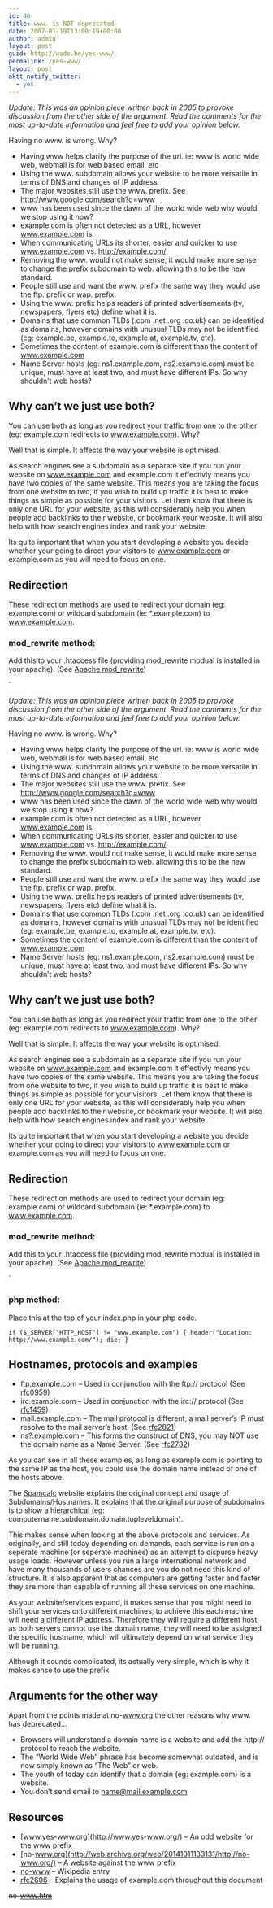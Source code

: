 ```yaml
---
id: 40
title: www. is NOT deprecated
date: 2007-01-19T13:00:19+00:00
author: admin
layout: post
guid: http://wade.be/yes-www/
permalink: /yes-www/
layout: post
aktt_notify_twitter:
  - yes
---
```

<p class="lead">
  <em>Update: This was an opinion piece written back in 2005 to provoke discussion from the other side of the argument. Read the comments for the most up-to-date information and feel free to add your opinion below.</em>
</p>

Having no www. is wrong. Why?

  * Having www helps clarify the purpose of the url. ie: www is world wide web, webmail is for web based email, etc
  * Using the www. subdomain allows your website to be more versatile in terms of DNS and changes of IP address.
  * The major websites still use the www. prefix. See <http://www.google.com/search?q=www>
  * www has been used since the dawn of the world wide web why would we stop using it now?
  * example.com is often not detected as a URL, however www.example.com is.
  * When communicating URLs its shorter, easier and quicker to use www.example.com vs. http://example.com/
  * Removing the www. would not make sense, it would make more sense to change the prefix subdomain to web. allowing this to be the new standard.
  * People still use and want the www. prefix the same way they would use the ftp. prefix or wap. prefix.
  * Using the www. prefix helps readers of printed advertisements (tv, newspapers, flyers etc) define what it is.
  * Domains that use common TLDs (.com .net .org .co.uk) can be identified as domains, however domains with unusual TLDs may not be identified (eg: example.be, example.to, example.at, example.tv, etc).
  * Sometimes the content of example.com is different than the content of www.example.com
  * Name Server hosts (eg: ns1.example.com, ns2.example.com) must be unique, must have at least two, and must have different IPs. So why shouldn&#8217;t web hosts?

## Why can&#8217;t we just use both?

You can use both as long as you redirect your traffic from one to the other (eg: example.com redirects to www.example.com). Why?

Well that is simple. It affects the way your website is optimised.

As search engines see a subdomain as a separate site if you run your website on www.example.com and example.com it effectivly means you have two copies of the same website. This means you are taking the focus from one website to two, if you wish to build up traffic it is best to make things as simple as possible for your visitors. Let them know that there is only one URL for your website, as this will considerably help you when people add backlinks to their website, or bookmark your website. It will also help with how search engines index and rank your website.

Its quite important that when you start developing a website you decide whether your going to direct your visitors to www.example.com or example.com as you will need to focus on one.

## Redirection

These redirection methods are used to redirect your domain (eg: example.com) or wildcard subdomain (ie: *.example.com) to www.example.com.

### mod_rewrite method:

Add this to your .htaccess file (providing mod_rewrite modual is installed in your apache). (See [Apache mod_rewrite](http://httpd.apache.org/docs/1.3/mod/mod_rewrite.html))

`<p class="lead">
  <em>Update: This was an opinion piece written back in 2005 to provoke discussion from the other side of the argument. Read the comments for the most up-to-date information and feel free to add your opinion below.</em>
</p>

Having no www. is wrong. Why?

  * Having www helps clarify the purpose of the url. ie: www is world wide web, webmail is for web based email, etc
  * Using the www. subdomain allows your website to be more versatile in terms of DNS and changes of IP address.
  * The major websites still use the www. prefix. See <http://www.google.com/search?q=www>
  * www has been used since the dawn of the world wide web why would we stop using it now?
  * example.com is often not detected as a URL, however www.example.com is.
  * When communicating URLs its shorter, easier and quicker to use www.example.com vs. http://example.com/
  * Removing the www. would not make sense, it would make more sense to change the prefix subdomain to web. allowing this to be the new standard.
  * People still use and want the www. prefix the same way they would use the ftp. prefix or wap. prefix.
  * Using the www. prefix helps readers of printed advertisements (tv, newspapers, flyers etc) define what it is.
  * Domains that use common TLDs (.com .net .org .co.uk) can be identified as domains, however domains with unusual TLDs may not be identified (eg: example.be, example.to, example.at, example.tv, etc).
  * Sometimes the content of example.com is different than the content of www.example.com
  * Name Server hosts (eg: ns1.example.com, ns2.example.com) must be unique, must have at least two, and must have different IPs. So why shouldn&#8217;t web hosts?

## Why can&#8217;t we just use both?

You can use both as long as you redirect your traffic from one to the other (eg: example.com redirects to www.example.com). Why?

Well that is simple. It affects the way your website is optimised.

As search engines see a subdomain as a separate site if you run your website on www.example.com and example.com it effectivly means you have two copies of the same website. This means you are taking the focus from one website to two, if you wish to build up traffic it is best to make things as simple as possible for your visitors. Let them know that there is only one URL for your website, as this will considerably help you when people add backlinks to their website, or bookmark your website. It will also help with how search engines index and rank your website.

Its quite important that when you start developing a website you decide whether your going to direct your visitors to www.example.com or example.com as you will need to focus on one.

## Redirection

These redirection methods are used to redirect your domain (eg: example.com) or wildcard subdomain (ie: *.example.com) to www.example.com.

### mod_rewrite method:

Add this to your .htaccess file (providing mod_rewrite modual is installed in your apache). (See [Apache mod_rewrite](http://httpd.apache.org/docs/1.3/mod/mod_rewrite.html))

` 

### php method:

Place this at the top of your index.php in your php code.

`if ($_SERVER["HTTP_HOST"] != "www.example.com") { header("Location: http://www.example.com/"); die; }`

## Hostnames, protocols and examples

  * ftp.example.com &#8211; Used in conjunction with the ftp:// protocol (See [rfc0959](http://www.ietf.org/rfc/rfc0959.txt))
  * irc.example.com &#8211; Used in conjunction with the irc:// protocol (See [rfc1459](http://www.ietf.org/rfc/rfc1459.txt))
  * mail.example.com &#8211; The mail protocol is different, a mail server&#8217;s IP must resolve to the mail server&#8217;s host. (See [rfc2821](http://www.ietf.org/rfc/rfc2821.txt))
  * ns?.example.com &#8211; This forms the construct of DNS, you may NOT use the domain name as a Name Server. (See [rfc2782](http://www.ietf.org/rfc/rfc2782.txt))

As you can see in all these examples, as long as example.com is pointing to the same IP as the host, you could use the domain name instead of one of the hosts above.

The [Spamcalc](http://spamcalc.net/docs/dnsspam.php) website explains the original concept and usage of Subdomains/Hostnames. It explains that the original purpose of subdomains is to show a hierarchical (eg: computername.subdomain.domain.topleveldomain).

This makes sense when looking at the above protocols and services. As originally, and still today depending on demands, each service is run on a seperate machine (or seperate machines) as an attempt to dispurse heavy usage loads. However unless you run a large international network and have many thousands of users chances are you do not need this kind of structure. It is also apparent that as computers are getting faster and faster they are more than capable of running all these services on one machine.

As your website/services expand, it makes sense that you might need to shift your services onto different machines, to achieve this each machine will need a different IP address. Therefore they will require a different host, as both servers cannot use the domain name, they will need to be assigned the specific hostname, which will ultimately depend on what service they will be running.

Although it sounds complicated, its actually very simple, which is why it makes sense to use the prefix.

## Arguments for the other way

Apart from the points made at no-www.org the other reasons why www. has deprecated&#8230;

  * Browsers will understand a domain name is a website and add the http:// protocol to reach the website.
  * The &#8220;World Wide Web&#8221; phrase has become somewhat outdated, and is now simply known as &#8220;The Web&#8221; or web.
  * The youth of today can identify that a domain (eg: example.com) is a website.
  * You don&#8217;t send email to name@mail.example.com

## Resources

  * [www.yes-www.org](http://www.yes-www.org/) &#8211; An odd website for the www prefix
  * [no-www.org](http://web.archive.org/web/20141011133131/http://no-www.org/) &#8211; A website against the www prefix
  * [no-www](http://en.wikipedia.org/wiki/No-www) &#8211; Wikipedia entry
  * [rfc2606](http://www.rfc-editor.org/rfc/rfc2606.txt) &#8211; Explains the usage of example.com throughout this document

<span style="text-decoration: line-through;">no-www.htm</span>